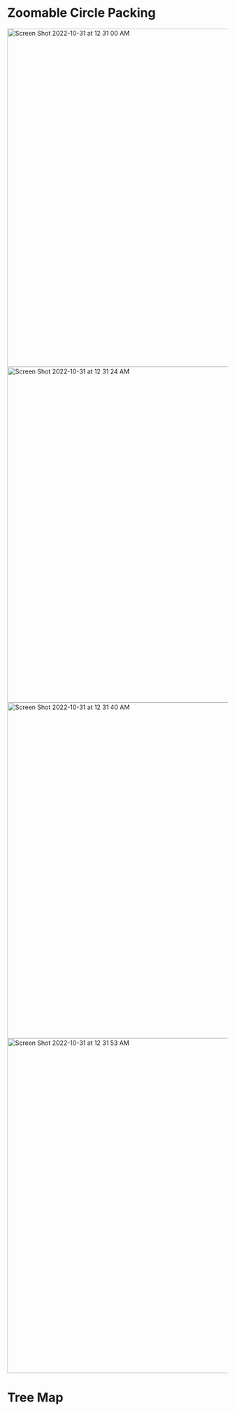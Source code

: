 <h1>Zoomable Circle Packing</h1>


<img width="774" alt="Screen Shot 2022-10-31 at 12 31 00 AM" src="https://user-images.githubusercontent.com/96370148/203936204-4f4e1b2c-6b9e-4b22-b5be-75ceb75969a8.png">
<img width="768" alt="Screen Shot 2022-10-31 at 12 31 24 AM" src="https://user-images.githubusercontent.com/96370148/203936231-c225113b-2b9b-4630-a998-6cae744aa9a8.png">
<img width="768" alt="Screen Shot 2022-10-31 at 12 31 40 AM" src="https://user-images.githubusercontent.com/96370148/203936235-967f0d1a-0aff-4fd6-bebf-00cdb827c318.png">
<img width="766" alt="Screen Shot 2022-10-31 at 12 31 53 AM" src="https://user-images.githubusercontent.com/96370148/203936240-42258928-ebd9-4277-be85-e064d9888838.png">

<h1>Tree Map</h1>
